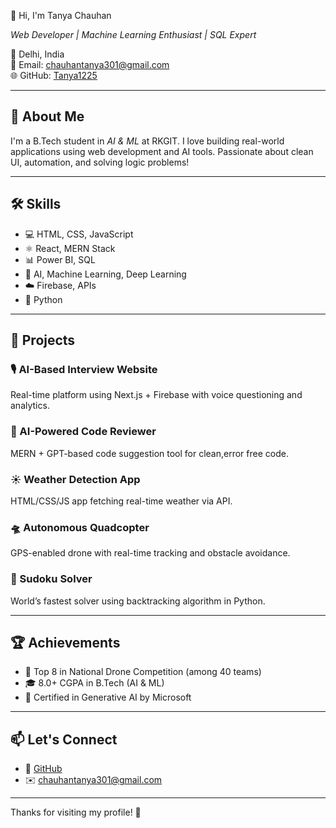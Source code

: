  👋 Hi, I'm Tanya Chauhan

*Web Developer | Machine Learning Enthusiast | SQL Expert*

📍 Delhi, India  
📧 Email: chauhantanya301@gmail.com  
🌐 GitHub: [Tanya1225](https://github.com/Tanya1225)

---

## 🚀 About Me

I'm a B.Tech student in *AI & ML* at RKGIT. I love building real-world applications using web development and AI tools. Passionate about clean UI, automation, and solving logic problems!

---

## 🛠️ Skills

- 💻 HTML, CSS, JavaScript
- ⚛️ React, MERN Stack
- 📊 Power BI, SQL
- 🤖 AI, Machine Learning, Deep Learning
- ☁️ Firebase, APIs
- 🐍 Python

---

## 💼 Projects

### 🎙 AI-Based Interview Website  
Real-time platform using Next.js + Firebase with voice questioning and analytics.

### 🧠 AI-Powered Code Reviewer  
MERN + GPT-based code suggestion tool for clean,error free code.
### ☀️ Weather Detection App  
HTML/CSS/JS app fetching real-time weather via API.

### 🛸 Autonomous Quadcopter  
GPS-enabled drone with real-time tracking and obstacle avoidance.

### 🧩 Sudoku Solver  
World’s fastest solver using backtracking algorithm in Python.

---

## 🏆 Achievements

- 🥇 Top 8 in National Drone Competition (among 40 teams)
- 🎓 8.0+ CGPA in B.Tech (AI & ML)
- 🧪 Certified in Generative AI by Microsoft

---

## 📫 Let's Connect

- 💼 [GitHub](https://github.com/Tanya1225)
- ✉️ chauhantanya301@gmail.com

---

Thanks for visiting my profile! 🙏

